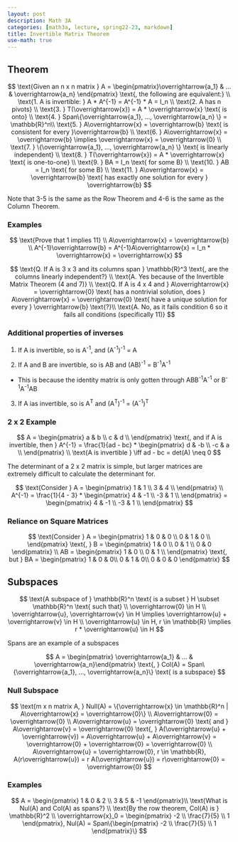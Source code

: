 ```yaml
---
layout: post
description: Math 3A
categories: [math3a, lecture, spring22-23, markdown]
title: Invertible Matrix Theorem
use-math: true
---
```


## Theorem

$$
\text{Given an n x n matrix } A = \begin{pmatrix}\overrightarrow{a_1} & ... & \overrightarrow{a_n} \end{pmatrix} \text{, the following are equivalent:} \\
\text{1. A is invertible: } A * A^{-1} = A^{-1} * A = I_n \\
\text{2. A has n pivots} \\
\text{3. } T(\overrightarrow{x}) = A * \overrightarrow{x} \text{ is onto} \\
\text{4. } Span\{\overrightarrow{a_1}, ..., \overrightarrow{a_n} \} = \mathbb{R}^n\\
\text{5. } A\overrightarrow{x} = \overrightarrow{b} \text{ is consistent for every }\overrightarrow{b} \\
\text{6. } A\overrightarrow{x} = \overrightarrow{b} \implies \overrightarrow{x} = \overrightarrow{0} \\
\text{7. } \{\overrightarrow{a_1}, ..., \overrightarrow{a_n} \} \text{ is linearly independent} \\
\text{8. } T(\overrightarrow{x}) = A * \overrightarrow{x} \text{ is one-to-one} \\
\text{9. } BA = I_n \text{ for some B} \\
\text{10. } AB = I_n \text{ for some B} \\
\text{11. } A\overrightarrow{x} = \overrightarrow{b} \text{ has exactly one solution for every } \overrightarrow{b}
$$

Note that 3-5 is the same as the Row Theorem and 4-6 is the same as the Column Theorem.

### Examples

$$
\text{Prove that 1 implies 11} \\
A\overrightarrow{x} = \overrightarrow{b} \\
A^{-1}\overrightarrow{b} = A^{-1}A\overrightarrow{x} = I_n * \overrightarrow{x} = \overrightarrow{x} 
$$



$$
\text{Q. If A is 3 x 3 and its columns span } \mathbb{R}^3 \text{, are the columns linearly independent?} \\
\text{A. Yes because of the Invertible Matrix Theorem (4 and 7)} \\
\text{Q. If A is 4 x 4 and } A\overrightarrow{x} = \overrightarrow{0} \text{ has a nontrivial solution, does } A\overrightarrow{x} = \overrightarrow{0} \text{ have a unique solution for every } \overrightarrow{b} \text{?}\\
\text{A. No, as it fails condition 6 so it fails all conditions (specifically 11)}
$$

### Additional properties of inverses

1. If A is invertible, so is A<sup>-1</sup>, and (A<sup>-1</sup>)<sup>-1</sup> = A

2. If A and B are invertible, so is AB and (AB)<sup>-1</sup> = B<sup>-1</sup>A<sup>-1</sup>
- This is because the identity matrix is only gotten through ABB<sup>-1</sup>A<sup>-1</sup> or B<sup>-1</sup>A<sup>-1</sup>AB

3. If A ias invertible, so is A<sup>T</sup> and (A<sup>T</sup>)<sup>-1</sup> = (A<sup>-1</sup>)<sup>T</sup>

### 2 x 2 Example

$$
A = \begin{pmatrix}
    a & b \\
    c & d \\
\end{pmatrix}
\text{, and if A is invertible, then }
A^{-1} = \frac{1}{ad - bc} * \begin{pmatrix}
    d & -b \\
    -c & a \\
\end{pmatrix} \\
\text{A is invertible } \iff ad - bc = det(A) \neq 0
$$

The determinant of a 2 x 2 matrix is simple, but larger matrices are extremely difficult to calculate the determinant for.

$$
\text{Consider } A = \begin{pmatrix}
    1 & 1 \\
    3 & 4 \\
\end{pmatrix} \\
A^{-1} = \frac{1}{4 - 3} * \begin{pmatrix}
    4 & -1 \\
    -3 & 1 \\
\end{pmatrix} = \begin{pmatrix}
    4 & -1 \\
    -3 & 1 \\
\end{pmatrix}
$$

### Reliance on Square Matrices

$$
\text{Consider } A = \begin{pmatrix}
    1 & 0 & 0 \\
    0 & 1 & 0 \\
\end{pmatrix} \text{, } B = \begin{pmatrix}
    1 & 0 \\
    0 & 1 \\
    0 & 0
\end{pmatrix} \\
AB = \begin{pmatrix}
    1 & 0 \\
    0 & 1 \\
\end{pmatrix} \text{, but } 
BA = \begin{pmatrix}
    1 & 0 & 0\\
    0 & 1 & 0\\
    0 & 0 & 0
\end{pmatrix}
$$

## Subspaces

$$
\text{A subspace of } \mathbb{R}^n \text{ is a subset } H \subset \mathbb{R}^n \text{ such that} \\
\overrightarrow{0} \in H \\
\overrightarrow{u}, \overrightarrow{v} \in H \implies \overrightarrow{u} + \overrightarrow{v} \in H \\
\overrightarrow{u} \in H, r \in \mathbb{R} \implies r * \overrightarrow{u} \in H
$$

Spans are an example of a subspaces

$$
A = \begin{pmatrix} \overrightarrow{a_1} & ... & \overrightarrow{a_n}\end{pmatrix} \text{, } Col(A) = Span\{\overrightarrow{a_1}, ..., \overrightarrow{a_n}\} \text{ is a subspace} 
$$

### Null Subspace

$$
\text{m x n matrix A, } Null(A) = \{\overrightarrow{x} \in \mathbb{R}^n | A\overrightarrow{x} = \overrightarrow{0}\} \\
A\overrightarrow{0} = \overrightarrow{0} \\
A\overrightarrow{u} = \overrightarrow{0} \text{ and } A\overrightarrow{v} = \overrightarrow{0} \text{, } A(\overrightarrow{u} + \overrightarrow{v}) = A\overrightarrow{u} + A\overrightarrow{v} = \overrightarrow{0} + \overrightarrow{0} = \overrightarrow{0} \\
A\overrightarrow{u} = \overrightarrow{0}, r \in \mathbb{R}, A(r\overrightarrow{u}) = r A(\overrightarrow{u}) = r\overrightarrow{0} = \overrightarrow{0}
$$

### Examples

$$
A = \begin{pmatrix}
    1 & 0 & 2 \\
    3 & 5 & -1
\end{pmatrix}\\
\text{What is Nul(A) and Col(A) as spans?} \\
\text{By the row theorem, Col(A) is } \mathbb{R}^2 \\
\overrightarrow{x}_0 = \begin{pmatrix} -2 \\ \frac{7}{5} \\ 1 \end{pmatrix}, Nul(A) = Span\{\begin{pmatrix} -2 \\ \frac{7}{5} \\ 1 \end{pmatrix}\}
$$

